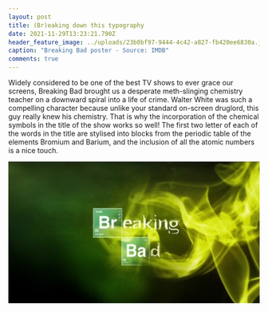 ```yaml
---
layout: post
title: (Br)eaking down this typography
date: 2021-11-29T13:23:21.790Z
header_feature_image: ../uploads/23b0bf97-9444-4c42-a827-fb420ee6830a.jpeg
caption: "Breaking Bad poster - Source: IMDB"
comments: true
---
```

Widely considered to be one of the best TV shows to ever grace our screens, Breaking Bad brought us a desperate meth-slinging chemistry teacher on a downward spiral into a life of crime. Walter White was such a compelling character because unlike your standard on-screen druglord, this guy really knew his chemistry. That is why the incorporation of the chemical symbols in the title of the show works so well! The first two letter of each of the words in the title are stylised into blocks from the periodic table of the elements Bromium and Barium, and the inclusion of all the atomic numbers is a nice touch.

![Screenshot of the title sequence - Source: Netflix](../uploads/8bfc3f96-c3f7-4ab0-a892-ba1ceee0d20e_4_5005_c.jpeg "Screenshot of the title sequence - Source: Netflix")